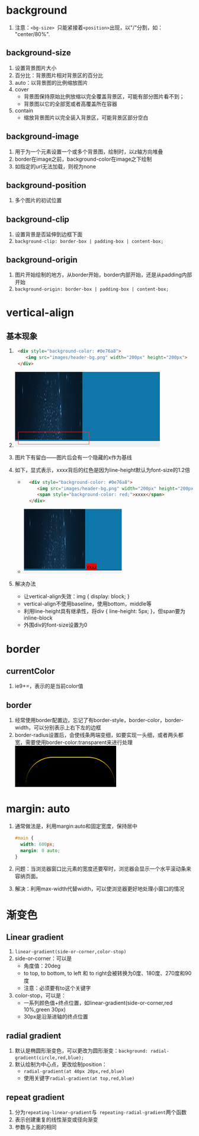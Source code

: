 # background

1. 注意：`<bg-size> `只能紧接着` <position> `出现，以"/"分割，如： "center/80%".

## background-size

1. 设置背景图片大小
2. 百分比：背景图片相对背景区的百分比
3. auto：以背景图的比例缩放图片
4. cover
	- 背景图保持原始比例放缩以完全覆盖背景区，可能有部分图片看不到；
	- 背景图以它的全部宽或者高覆盖所在容器
5. contain
	- 缩放背景图片以完全装入背景区，可能背景区部分空白

## background-image

1. 用于为一个元素设置一个或多个背景图，绘制时，以z轴方向堆叠
2. border在image之前，background-color在image之下绘制
3. 如指定的url无法加载，则视为none

## background-position

1. 多个图片的初试位置

## background-clip

1. 设置背景是否延伸到边框下面
2. `background-clip: border-box | padding-box | content-box;`

## background-origin

1. 图片开始绘制的地方，从border开始，border内部开始，还是从padding内部开始
2. `background-origin: border-box | padding-box | content-box;`

# vertical-align

## 基本现象

1. ```html
	<div style="background-color: #0e76a8">
	   <img src="images/header-bg.png" width="200px" height="200px">
	</div>
	```

2. ![1536292624793](常用属性深入.assets/1536292624793.png)

3. 图片下有留白——图片后会有一个隐藏的x作为基线

4. 如下，显式表示，xxxx背后的红色是因为line-height默认为font-size的1.2倍

	- ```html
		<div style="background-color: #0e76a8">
		   <img src="images/header-bg.png" width="200px" height="200px">
		   <span style="background-color: red;">xxxx</span>
		</div>
		```

	- ![1536292669619](常用属性深入.assets/1536292669619.png)

5. 解决办法

	- 让vertical-align失效：img { display: block; }
	- vertical-align不使用baseline，使用bottom，middle等
	- 利用line-height具有继承性，将div { line-height: 5px; }，但span要为inline-block
	- 外围div的font-size设置为0

# border

## currentColor

1. ie9+=，表示的是当前color值

## border

1. 经常使用border配置边，忘记了有border-style，border-color，border-width，可以分别表示上右下左的边框
2. border-radius设置后，会使线条两端变细，如要实现一头细，或者两头都宽，需要使用border-color:transparent来进行处理![1536890537559](常用属性深入.assets/1536890537559.png)

# margin: auto

1. 通常做法是，利用margin:auto和固定宽度，保持居中

	```css
	#main {
	  width: 600px;
	  margin: 0 auto; 
	}
	```

2. 问题：当浏览器窗口比元素的宽度还要窄时，浏览器会显示一个水平滚动条来容纳页面。 

3. 解决：利用max-width代替width，可以使浏览器更好地处理小窗口的情况 

# 渐变色

## Linear gradient

1. `linear-gradient(side-or-corner,color-stop)`
2. side-or-corner：可以是
	- 角度值：20deg
	- to top, to bottom, to left 和 to right会被转换为0度、180度、270度和90度
	- 注意：必须要有to这个关键字
3. color-stop，可以是：
	- 一系列颜色值+终点位置，如linear-gradient(side-or-corner,red 10%,green 30px)
	- 30px是沿渐进轴的终点位置

## radial gradient

1. 默认是椭圆形渐变色，可以更改为圆形渐变：`background: radial-gradient(circle,red,blue);`  
2. 默认绘制为中心点，更改绘制position：
	- `radial-gradient(at 40px 20px,red,blue)`
	- 使用关键字`radial-gradient(at top,red,blue)`

## repeat gradient

1. 分为`repeating-linear-gradient`与` repeating-radial-gradient`两个函数
2. 表示创建重复的线性渐变或径向渐变
3. 参数与上面的相同
